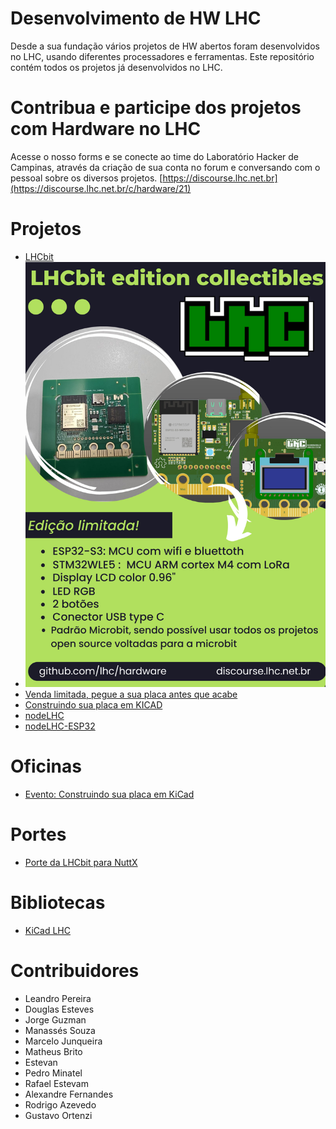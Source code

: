 # Desenvolvimento de HW LHC
Desde a sua fundação vários projetos de HW abertos foram desenvolvidos no LHC, usando diferentes processadores e ferramentas.
Este repositório contém todos os projetos já desenvolvidos no LHC.

# Contribua e participe dos projetos com Hardware no LHC
Acesse o nosso forms e se conecte ao time do Laboratório Hacker de Campinas, através da criação de sua conta no forum e conversando com o pessoal sobre os diversos projetos. [https://discourse.lhc.net.br](https://discourse.lhc.net.br/c/hardware/21)

# Projetos
- [LHCbit](https://github.com/lhc/Hardware/tree/main/LHCbit)
- ![LHCbit](/LHCbit/Imagens/lhcbit-flyer.jpeg)
- [Venda limitada, pegue a sua placa antes que acabe](https://forms.gle/h3qhtFoRbykofKP68)
- [Construindo sua placa em KICAD](https://github.com/lhc/Hardware/tree/main/Oficinas/monte-sua-placa-kicad)
- [nodeLHC](https://github.com/lhc/Hardware/tree/main/nodeLHC)
- [nodeLHC-ESP32](https://github.com/lhc/Hardware/tree/main/nodeLHC-ESP32)

# Oficinas
- [Evento: Construindo sua placa em KiCad](https://github.com/lhc/Hardware/tree/main/Oficinas/monte-sua-placa-kicad)

# Portes
- [Porte da LHCbit para NuttX](https://github.com/apache/nuttx/blob/master/Documentation/platforms/xtensa/esp32s3/boards/esp32s3-lhcbit/index.rst)

# Bibliotecas
- [KiCad LHC](https://github.com/lhc/Hardware/tree/main/Libraries/lhc_kicad_library)

# Contribuidores
- Leandro Pereira
- Douglas Esteves
- Jorge Guzman
- Manassés Souza
- Marcelo Junqueira
- Matheus Brito
- Estevan
- Pedro Minatel
- Rafael Estevam
- Alexandre Fernandes
- Rodrigo Azevedo
- Gustavo Ortenzi

